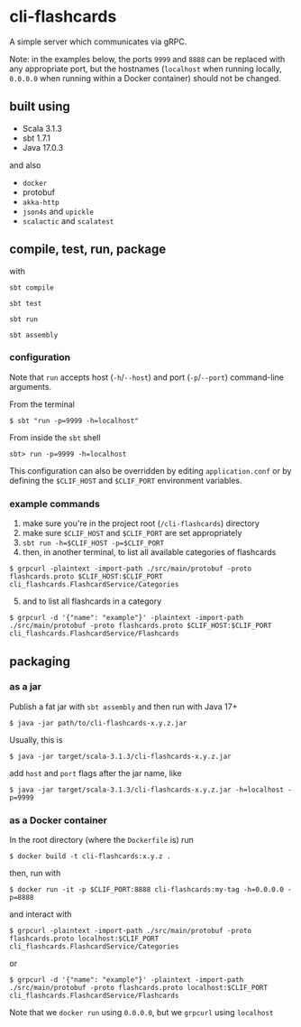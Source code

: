# cli-flashcards

A simple server which communicates via gRPC.

Note: in the examples below, the ports `9999` and `8888` can be replaced with any appropriate port, but the hostnames (`localhost` when running locally, `0.0.0.0` when running within a Docker container) should not be changed.

## built using

- Scala 3.1.3
- sbt 1.7.1
- Java 17.0.3

and also

- `docker`
- protobuf
- `akka-http`
- `json4s` and `upickle`
- `scalactic` and `scalatest`

## compile, test, run, package

with

`sbt compile`

`sbt test`

`sbt run`

`sbt assembly`

### configuration

Note that `run` accepts host (`-h`/`--host`) and port (`-p`/`--port`) command-line arguments.

From the terminal

`$ sbt "run -p=9999 -h=localhost"`

From inside the `sbt` shell

`sbt> run -p=9999 -h=localhost`

This configuration can also be overridden by editing `application.conf` or by defining the `$CLIF_HOST` and `$CLIF_PORT` environment variables.

### example commands

1. make sure you're in the project root (`/cli-flashcards`) directory
2. make sure `$CLIF_HOST` and `$CLIF_PORT` are set appropriately
3. `sbt run -h=$CLIF_HOST -p=$CLIF_PORT`
4. then, in another terminal, to list all available categories of flashcards

`$ grpcurl -plaintext -import-path ./src/main/protobuf -proto flashcards.proto $CLIF_HOST:$CLIF_PORT cli_flashcards.FlashcardService/Categories`

5. and to list all flashcards in a category

`$ grpcurl -d '{"name": "example"}' -plaintext -import-path ./src/main/protobuf -proto flashcards.proto $CLIF_HOST:$CLIF_PORT cli_flashcards.FlashcardService/Flashcards`

## packaging

### as a jar

Publish a fat jar with `sbt assembly` and then run with Java 17+

`$ java -jar path/to/cli-flashcards-x.y.z.jar`

Usually, this is

`$ java -jar target/scala-3.1.3/cli-flashcards-x.y.z.jar`

add `host` and `port` flags after the jar name, like

`$ java -jar target/scala-3.1.3/cli-flashcards-x.y.z.jar -h=localhost -p=9999`

### as a Docker container

In the root directory (where the `Dockerfile` is) run

`$ docker build -t cli-flashcards:x.y.z .`

then, run with

`$ docker run -it -p $CLIF_PORT:8888 cli-flashcards:my-tag -h=0.0.0.0 -p=8888`

and interact with

`$ grpcurl -plaintext -import-path ./src/main/protobuf -proto flashcards.proto localhost:$CLIF_PORT cli_flashcards.FlashcardService/Categories`

or

`$ grpcurl -d '{"name": "example"}' -plaintext -import-path ./src/main/protobuf -proto flashcards.proto localhost:$CLIF_PORT cli_flashcards.FlashcardService/Flashcards`

Note that we `docker run` using `0.0.0.0`, but we `grpcurl` using `localhost`